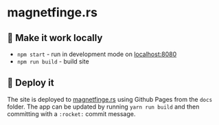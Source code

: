 # magnetfinge.rs

## :raised_hands: Make it work locally

- `npm start` - run in development mode on [localhost:8080](http://localhost:8080)
- `npm run build` - build site

## :rocket: Deploy it

The site is deployed to [magnetfinge.rs](http://magnetfinge.rs/) using Github Pages from the `docs` folder. The app can be updated by running `yarn run build` and then committing with a `:rocket:` commit message.
